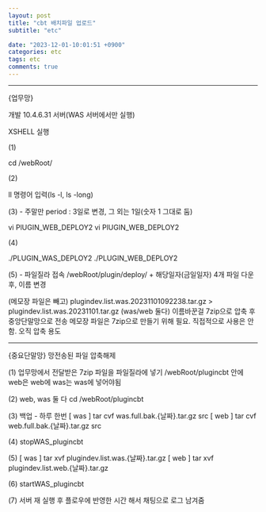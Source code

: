 ```yaml
---
layout: post
title: "cbt 배치파일 업로드"
subtitle: "etc"

date: "2023-12-01-10:01:51 +0900"
categories: etc
tags: etc
comments: true
---
```






---------------------------------------------------------

{업무망}

개발 10.4.6.31 서버(WAS 서버에서만 실행)

XSHELL 실행

(1) 

cd /webRoot/

(2)

ll 명령어 입력(ls -l, ls -long)

(3) - 주말만 period : 3일로 변경, 그 외는 1일(숫자 1 그대로 둠)

vi PlUGIN_WEB_DEPLOY2
vi PlUGIN_WEB_DEPLOY2

(4)

./PLUGIN_WAS_DEPLOY2
./PLUGIN_WEB_DEPLOY2



(5) - 파일질라 접속
/webRoot/plugin/deploy/ + 해당일자(금일일자)
4개 파일 다운 후, 이름 변경

(메모장 파일은 빼고)
plugindev.list.was.20231101092238.tar.gz > plugindev.list.was.20231101.tar.gz (was/web 둘다)
이름바꾼걸 7zip으로 압축 후 중앙단말망으로 전송
메모장 파일은 7zip으로 만들기 위해 필요. 직접적으로 사용은 안함. 오직 압축 용도


---------------------------------------------------------

{중요단말망}
망전송된 파일 압축해제

(1)
업무망에서 전달받은 7zip 파일을 파일질라에 넣기
/webRoot/plugincbt 안에 web은 web에 was는 was에 넣어야됨

(2) web, was 둘 다
cd /webRoot/plugincbt

(3) 백업 - 하루 한번
[ was ] tar cvf was.full.bak.{날짜}.tar.gz src
[ web ] tar cvf web.full.bak.{날짜}.tar.gz src

(4) stopWAS_plugincbt

(5)
[ was ] tar xvf plugindev.list.was.{날짜}.tar.gz
[ web ] tar xvf plugindev.list.web.{날짜}.tar.gz

(6) startWAS_plugincbt

(7) 서버 재 실행 후 플로우에 반영한 시간 해서 채팅으로 로그 남겨줌
